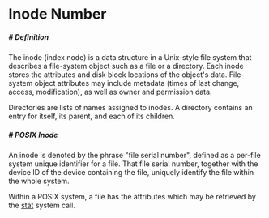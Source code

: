 # Inode Number

##### # Definition

The inode (index node) is a data structure in a Unix-style file system that describes a file-system object such as a file or a directory. Each inode stores the attributes and disk block locations of the object's data. File-system object attributes may include metadata (times of last change, access, modification), as well as owner and permission data.

Directories are lists of names assigned to inodes. A directory contains an entry for itself, its parent, and each of its children.



##### # POSIX Inode

An inode is denoted by the phrase "file serial number", defined as a per-file system unique identifier for a file. That file serial number, together with the device ID of the device containing the file, uniquely identify the file within the whole system.

Within a POSIX system, a file has the attributes which may be retrieved by the [stat]() system call.

